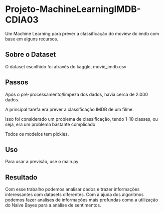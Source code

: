 # Projeto-MachineLearningIMDB-CDIA03

Um Machine Learning para prever a classificação do moview do imdb com base em alguns recursos.

## Sobre o Dataset

O dataset escolhido foi através do kaggle, movie_imdb.csv

## Passos 

Após o pré-processamento/limpeza dos dados, havia cerca de 2.000 dados.

A principal tarefa era prever a classificação IMDB de um filme.

Isso foi considerado um problema de classificação, tendo 1-10 classes, ou seja, era um problema bastante complicado

Todos os modelos tem pickles.

## Uso

Para usar a previsão, use o main.py

## Resultado

Com esse trabalho podemos analisar dados e trazer informações interessantes com datasets diferentes. Com a ajuda dos algoritmos podemos fazer analises de informações mais profundas como a utilização do Naive Bayes para a análise de sentimentos.
